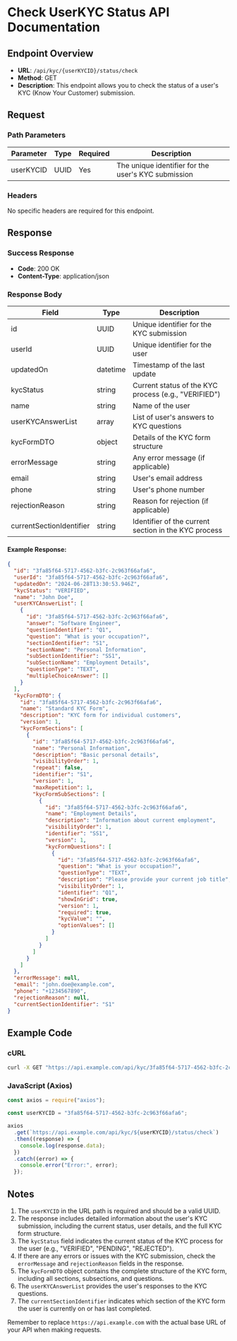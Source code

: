 # Check UserKYC Status API Documentation

## Endpoint Overview

- **URL**: `/api/kyc/{userKYCID}/status/check`
- **Method**: GET
- **Description**: This endpoint allows you to check the status of a user's KYC (Know Your Customer) submission.

## Request

### Path Parameters

| Parameter | Type | Required | Description                                         |
| --------- | ---- | -------- | --------------------------------------------------- |
| userKYCID | UUID | Yes      | The unique identifier for the user's KYC submission |

### Headers

No specific headers are required for this endpoint.

## Response

### Success Response

- **Code**: 200 OK
- **Content-Type**: application/json

### Response Body

| Field                    | Type     | Description                                          |
| ------------------------ | -------- | ---------------------------------------------------- |
| id                       | UUID     | Unique identifier for the KYC submission             |
| userId                   | UUID     | Unique identifier for the user                       |
| updatedOn                | datetime | Timestamp of the last update                         |
| kycStatus                | string   | Current status of the KYC process (e.g., "VERIFIED") |
| name                     | string   | Name of the user                                     |
| userKYCAnswerList        | array    | List of user's answers to KYC questions              |
| kycFormDTO               | object   | Details of the KYC form structure                    |
| errorMessage             | string   | Any error message (if applicable)                    |
| email                    | string   | User's email address                                 |
| phone                    | string   | User's phone number                                  |
| rejectionReason          | string   | Reason for rejection (if applicable)                 |
| currentSectionIdentifier | string   | Identifier of the current section in the KYC process |

#### Example Response:

```json
{
  "id": "3fa85f64-5717-4562-b3fc-2c963f66afa6",
  "userId": "3fa85f64-5717-4562-b3fc-2c963f66afa6",
  "updatedOn": "2024-06-28T13:30:53.946Z",
  "kycStatus": "VERIFIED",
  "name": "John Doe",
  "userKYCAnswerList": [
    {
      "id": "3fa85f64-5717-4562-b3fc-2c963f66afa6",
      "answer": "Software Engineer",
      "questionIdentifier": "Q1",
      "question": "What is your occupation?",
      "sectionIdentifier": "S1",
      "sectionName": "Personal Information",
      "subSectionIdentifier": "SS1",
      "subSectionName": "Employment Details",
      "questionType": "TEXT",
      "multipleChoiceAnswer": []
    }
  ],
  "kycFormDTO": {
    "id": "3fa85f64-5717-4562-b3fc-2c963f66afa6",
    "name": "Standard KYC Form",
    "description": "KYC form for individual customers",
    "version": 1,
    "kycFormSections": [
      {
        "id": "3fa85f64-5717-4562-b3fc-2c963f66afa6",
        "name": "Personal Information",
        "description": "Basic personal details",
        "visibilityOrder": 1,
        "repeat": false,
        "identifier": "S1",
        "version": 1,
        "maxRepetition": 1,
        "kycFormSubSections": [
          {
            "id": "3fa85f64-5717-4562-b3fc-2c963f66afa6",
            "name": "Employment Details",
            "description": "Information about current employment",
            "visibilityOrder": 1,
            "identifier": "SS1",
            "version": 1,
            "kycFormQuestions": [
              {
                "id": "3fa85f64-5717-4562-b3fc-2c963f66afa6",
                "question": "What is your occupation?",
                "questionType": "TEXT",
                "description": "Please provide your current job title",
                "visibilityOrder": 1,
                "identifier": "Q1",
                "showInGrid": true,
                "version": 1,
                "required": true,
                "kycValue": "",
                "optionValues": []
              }
            ]
          }
        ]
      }
    ]
  },
  "errorMessage": null,
  "email": "john.doe@example.com",
  "phone": "+1234567890",
  "rejectionReason": null,
  "currentSectionIdentifier": "S1"
}
```

## Example Code

### cURL

```bash
curl -X GET "https://api.example.com/api/kyc/3fa85f64-5717-4562-b3fc-2c963f66afa6/status/check"
```

### JavaScript (Axios)

```javascript
const axios = require("axios");

const userKYCID = "3fa85f64-5717-4562-b3fc-2c963f66afa6";

axios
  .get(`https://api.example.com/api/kyc/${userKYCID}/status/check`)
  .then((response) => {
    console.log(response.data);
  })
  .catch((error) => {
    console.error("Error:", error);
  });
```

## Notes

1. The `userKYCID` in the URL path is required and should be a valid UUID.
2. The response includes detailed information about the user's KYC submission, including the current status, user details, and the full KYC form structure.
3. The `kycStatus` field indicates the current status of the KYC process for the user (e.g., "VERIFIED", "PENDING", "REJECTED").
4. If there are any errors or issues with the KYC submission, check the `errorMessage` and `rejectionReason` fields in the response.
5. The `kycFormDTO` object contains the complete structure of the KYC form, including all sections, subsections, and questions.
6. The `userKYCAnswerList` provides the user's responses to the KYC questions.
7. The `currentSectionIdentifier` indicates which section of the KYC form the user is currently on or has last completed.

Remember to replace `https://api.example.com` with the actual base URL of your API when making requests.
